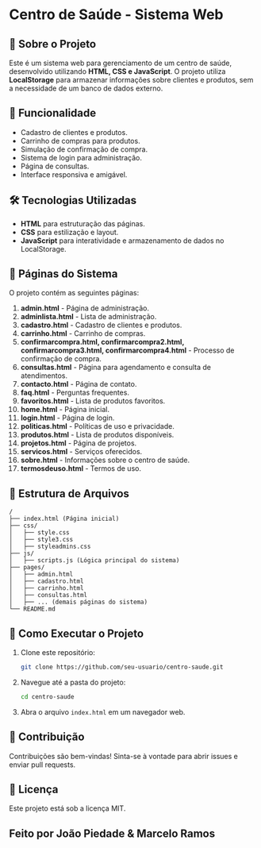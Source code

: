 # Centro de Saúde - Sistema Web

## 📌 Sobre o Projeto
Este é um sistema web para gerenciamento de um centro de saúde, desenvolvido utilizando **HTML, CSS e JavaScript**. O projeto utiliza **LocalStorage** para armazenar informações sobre clientes e produtos, sem a necessidade de um banco de dados externo.

## 🚀 Funcionalidade
- Cadastro de clientes e produtos.
- Carrinho de compras para produtos.
- Simulação de confirmação de compra.
- Sistema de login para administração.
- Página de consultas.
- Interface responsiva e amigável.

## 🛠 Tecnologias Utilizadas
- **HTML** para estruturação das páginas.
- **CSS** para estilização e layout.
- **JavaScript** para interatividade e armazenamento de dados no LocalStorage.

## 📄 Páginas do Sistema
O projeto contém as seguintes páginas:

1. **admin.html** - Página de administração.
2. **adminlista.html** - Lista de administração.
3. **cadastro.html** - Cadastro de clientes e produtos.
4. **carrinho.html** - Carrinho de compras.
5. **confirmarcompra.html, confirmarcompra2.html, confirmarcompra3.html, confirmarcompra4.html** - Processo de confirmação de compra.
6. **consultas.html** - Página para agendamento e consulta de atendimentos.
7. **contacto.html** - Página de contato.
8. **faq.html** - Perguntas frequentes.
9. **favoritos.html** - Lista de produtos favoritos.
10. **home.html** - Página inicial.
11. **login.html** - Página de login.
12. **politicas.html** - Políticas de uso e privacidade.
13. **produtos.html** - Lista de produtos disponíveis.
14. **projetos.html** - Página de projetos.
15. **servicos.html** - Serviços oferecidos.
16. **sobre.html** - Informações sobre o centro de saúde.
17. **termosdeuso.html** - Termos de uso.

## 📂 Estrutura de Arquivos
```
/
├── index.html (Página inicial)
├── css/
│   ├── style.css
│   ├── style3.css
│   ├── styleadmins.css
├── js/
│   ├── scripts.js (Lógica principal do sistema)
├── pages/
│   ├── admin.html
│   ├── cadastro.html
│   ├── carrinho.html
│   ├── consultas.html
│   ├── ... (demais páginas do sistema)
└── README.md
```

## 📌 Como Executar o Projeto
1. Clone este repositório:
   ```bash
   git clone https://github.com/seu-usuario/centro-saude.git
   ```
2. Navegue até a pasta do projeto:
   ```bash
   cd centro-saude
   ```
3. Abra o arquivo `index.html` em um navegador web.

## 📢 Contribuição
Contribuições são bem-vindas! Sinta-se à vontade para abrir issues e enviar pull requests.

## 📜 Licença
Este projeto está sob a licença MIT.

## Feito por João Piedade & Marcelo Ramos
